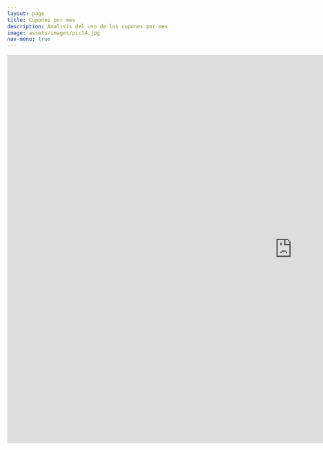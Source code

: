 ```yaml
---
layout: page
title: Cupones por mes
description: Analisis del uso de los cupones por mes
image: assets/images/pic14.jpg
nav-menu: true
---
```


<section id="one" class="row center-xs">
<iframe width="1320px" height="900px" style="border:none;"  src="https://public.tableau.com/views/cooperativa_universitaria_cupones_por_mes/CuponesMesActual?:showVizHome=no&:embed=true" name="iframe_a"></iframe>
</section>

